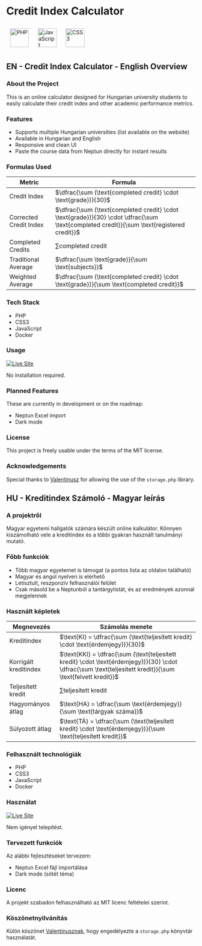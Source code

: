 # Credit Index Calculator

<a href="https://www.php.net/" target="_blank"><img style="margin: 10px" src="https://profilinator.rishav.dev/skills-assets/php-original.svg" alt="PHP" height="50" /></a>
<a href="https://www.javascript.com/" target="_blank"><img style="margin: 10px" src="https://profilinator.rishav.dev/skills-assets/javascript-original.svg" alt="JavaScript" height="50" /></a>
<a href="https://www.w3schools.com/css/" target="_blank"><img style="margin: 10px" src="https://profilinator.rishav.dev/skills-assets/css3-original-wordmark.svg" alt="CSS3" height="50" /></a>

## EN - Credit Index Calculator - English Overview

### About the Project

This is an online calculator designed for Hungarian university students to easily calculate their credit index and other academic performance metrics.

### Features

- Supports multiple Hungarian universities (list available on the website)
- Available in Hungarian and English
- Responsive and clean UI
- Paste the course data from Neptun directly for instant results

### Formulas Used

|Metric | Formula |
|--------|---------|
| Credit Index | $\dfrac{\sum (\text{completed credit} \cdot \text{grade})}{30}$ |
| Corrected Credit Index | $\dfrac{\sum (\text{completed credit} \cdot \text{grade})}{30} \cdot \dfrac{\sum \text{completed credit}}{\sum \text{registered credit}}$ |
| Completed Credits | $\sum \text{completed credit}$ |
| Traditional Average | $\dfrac{\sum \text{grade}}{\sum \text{subjects}}$ |
| Weighted Average | $\dfrac{\sum (\text{completed credit} \cdot \text{grade})}{\sum \text{completed credit}}$ |

### Tech Stack

- PHP
- CSS3
- JavaScript
- Docker

### Usage

[![Live Site](https://img.shields.io/badge/Live%20Site-credit.katiesz.live-blue?style=flat-square)](https://credit.katiesz.live)

No installation required.

### Planned Features

These are currently in development or on the roadmap:

- Neptun Excel import
- Dark mode

### License

This project is freely usable under the terms of the MIT license.

### Acknowledgements

Special thanks to [Valentinusz](https://valentinusz.github.io/notes/webprog/storage) for allowing the use of the `storage.php` library.

## HU - Kreditindex Számoló - Magyar leírás

### A projektről

Magyar egyetemi hallgatók számára készült online kalkulátor. Könnyen kiszámolható vele a kreditindex és a többi gyakran használt tanulmányi mutató.

### Főbb funkciók

- Több magyar egyetemet is támogat (a pontos lista az oldalon található)
- Magyar és angol nyelven is elérhető
- Letisztult, reszponzív felhasználói felület
- Csak másold be a Neptunból a tantárgylistát, és az eredmények azonnal megjelennek

### Használt képletek

| Megnevezés | Számolás menete |
| - | - |
| Kreditindex | $\text{KI}  =  \dfrac{\sum (\text{teljesített kredit}  \cdot  \text{érdemjegy})}{30}$ |
| Korrigált kreditindex | $\text{KKI}  =  \dfrac{\sum (\text{teljesített kredit}  \cdot  \text{érdemjegy})}{30} \cdot \dfrac{\sum \text{teljesített kredit}}{\sum \text{felvett kredit}}$ |
| Teljesített kredit | $\sum \text{teljesített kredit}$ |
| Hagyományos átlag | $\text{HA}  =  \dfrac{\sum \text{érdemjegy}}{\sum \text{tárgyak száma}}$ |
| Súlyozott átlag | $\text{TÁ}  =  \dfrac{\sum (\text{teljesített kredit}  \cdot  \text{érdemjegy})}{\sum \text{teljesített kredit}}$ |

### Felhasznált technológiák

- PHP
- CSS3
- JavaScript
- Docker

### Használat

[![Live Site](https://img.shields.io/badge/Live%20Site-credit.katiesz.live-blue?style=flat-square)](https://credit.katiesz.live)

Nem igényel telepítést.

### Tervezett funkciók

Az alábbi fejlesztéseket tervezem:

- Neptun Excel fájl importálása
- Dark mode (sötét téma)

### Licenc

A projekt szabadon felhasználható az MIT licenc feltételei szerint.

### Köszönetnyilvánítás

Külön köszönet [Valentinusznak](https://valentinusz.github.io/notes/webprog/storage), hogy engedélyezte a `storage.php` könyvtár használatát.
